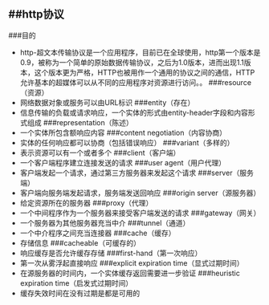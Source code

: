 ##http协议
---
###目的
- http-超文本传输协议是一个应用程序，目前已在全球使用，http第一个版本是0.9，被称为一个简单的原始数据传输协议，之后为1.0版本，进而出现1.1版本，这个版本更为严格，HTTP也被用作一个通用的协议之间的通信，HTTP允许基本的超媒体可以从不同的应用程序对资源进行访问。。
###resource（资源）
- 网络数据对象或服务可以由URL标识
###entity（存在）
- 信息传输的负载或请求响应，一个实体的形式由entity-header字段和内容形式组成
###representation（陈述）
- 一个实体所包含额响应内容
###content negotiation（内容协商）
- 实体的任何响应都可以协商（包括错误响应）
###variant（多样的）
- 表示资源可以有一个或者多个
###client（客户端）
- 一个客户端程序建立连接发送的请求
###user agent（用户代理）
- 客户端发起一个请求，通过第三方服务器来发起这个请求
###server（服务端）
- 客户端向服务端发起请求，服务端发送回响应
###origin server（源服务器）
- 给定资源所在的服务器
###proxy（代理）
- 一个中间程序作为一个服务器来接受客户端发送的请求
###gateway（网关）
- 一个服务器为其他服务器充当中介
###tunnel（通道）
- 一个中介程序之间充当连接器
###cache（缓存）
- 存储信息
###cacheable（可缓存的）
- 响应缓存是否允许缓存存储
###first-hand（第一次响应）
- 第一次从雾浮起直接响应
###explicit expiration time（显式过期时间）
- 在源服务器的时间内，一个实体缓存返回需要进一步验证
###heuristic expiration time（启发式过期时间）
- 缓存失效时间在没有过期是都是可用的
